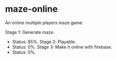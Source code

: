 # maze-online

An online multiple players maze game.

Stage 1: Generate maze.
  + Status: 85%.
Stage 2: Playable.
  + Status: 0%.
Stage 3: Make it online with firebase.
  + Status: 0%.

